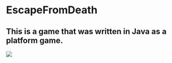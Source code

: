 # EscapeFromDeath
## This is a game that was written in Java as a platform game.

![](https://github.com/raufhacizade/EscapeFromDeath/tree/master/forReadME/1.gif)
 
